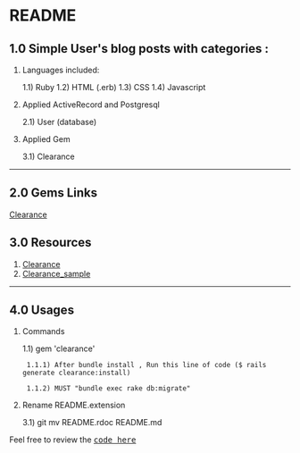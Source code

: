 # README

## 1.0 Simple User's blog posts with categories : 

1) Languages included:

	1.1) Ruby 
	1.2) HTML (.erb)
	1.3) CSS
	1.4) Javascript


2) Applied ActiveRecord and Postgresql 

	2.1) User (database)


3) Applied Gem 

	3.1) Clearance 

---

## 2.0 Gems Links 

[Clearance](https://github.com/thoughtbot/clearance)

## <a name="resources"></a> 3.0 Resources 

1. [Clearance](https://github.com/thoughtbot/clearance)
2. [Clearance_sample](http://www.sitepoint.com/simple-rails-authentication-with-clearance/)

---

## 4.0 Usages

1) Commands

	1.1) gem 'clearance'

		1.1.1) After bundle install , Run this line of code ($ rails generate clearance:install)

		1.1.2) MUST "bundle exec rake db:migrate"

3) Rename README.extension 

	3.1) git mv README.rdoc README.md

Feel free to review the <tt>[code here](https://github.com/yclim95/quora_clone_clearance)</tt> 